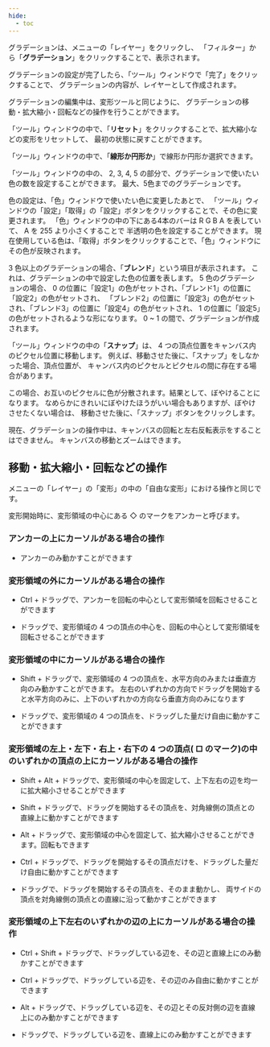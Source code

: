 ```yaml
---
hide:
  - toc
---
```


グラデーションは、メニューの「レイヤー」をクリックし、
「フィルター」から「__グラデーション__」をクリックすることで、表示されます。

グラデーションの設定が完了したら、「ツール」ウィンドウで「完了」をクリックすることで、
グラデーションの内容が、レイヤーとして作成されます。

グラデーションの編集中は、変形ツールと同じように、
グラデーションの移動・拡大縮小・回転などの操作を行うことができます。

「ツール」ウィンドウの中で、「__リセット__」をクリックすることで、拡大縮小などの変形をリセットして、
最初の状態に戻すことができます。

「ツール」ウィンドウの中で、「__線形か円形か__」で線形か円形か選択できます。

「ツール」ウィンドウの中の、 2, 3, 4, 5 の部分で、グラデーションで使いたい色の数を設定することができます。
最大、5色までのグラデーションです。

色の設定は、「色」ウィンドウで使いたい色に変更したあとで、
「ツール」ウィンドウの「設定」「取得」の「設定」ボタンをクリックすることで、その色に変更されます。
「色」ウィンドウの中の下にある4本のバーは R G B A を表していて、 A を 255 より小さくすることで
半透明の色を設定することができます。
現在使用している色は、「取得」ボタンをクリックすることで、「色」ウィンドウにその色が反映されます。

3 色以上のグラデーションの場合、「__ブレンド__」という項目が表示されます。
これは、グラデーションの中で設定した色の位置を表します。
5 色のグラデーションの場合、 0 の位置に「設定1」の色がセットされ、「ブレンド1」の位置に「設定2」の色がセットされ、
「ブレンド2」の位置に「設定3」の色がセットされ、「ブレンド3」の位置に「設定4」の色がセットされ、
1 の位置に「設定5」の色がセットされるような形になります。
0 ~ 1 の間で、グラデーションが作成されます。

「ツール」ウィンドウの中の「__スナップ__」は、 4 つの頂点位置をキャンバス内のピクセル位置に移動します。
例えば、移動させた後に、「スナップ」をしなかった場合、頂点位置が、
キャンバス内のピクセルとピクセルの間に存在する場合があります。

この場合、お互いのピクセルに色が分散されます。結果として、ぼやけることになります。
なめらかにきれいにぼやけたほうがいい場合もありますが、ぼやけさせたくない場合は、
移動させた後に、「スナップ」ボタンをクリックします。

現在、グラデーションの操作中は、キャンバスの回転と左右反転表示をすることはできません。
キャンバスの移動とズームはできます。


## 移動・拡大縮小・回転などの操作

メニューの「レイヤー」の「変形」の中の「自由な変形」における操作と同じです。

変形開始時に、変形領域の中心にある ◇ のマークをアンカーと呼びます。

### アンカーの上にカーソルがある場合の操作

+ アンカーのみ動かすことができます

### 変形領域の外にカーソルがある場合の操作

+ Ctrl + ドラッグで、アンカーを回転の中心として変形領域を回転させることができます

+ ドラッグで、変形領域の 4 つの頂点の中心を、回転の中心として変形領域を回転させることができます

### 変形領域の中にカーソルがある場合の操作

+ Shift + ドラッグで、変形領域の 4 つの頂点を、水平方向のみまたは垂直方向のみ動かすことができます。
左右のいずれかの方向でドラッグを開始すると水平方向のみに、上下のいずれかの方向なら垂直方向のみになります

+ ドラッグで、変形領域の 4 つの頂点を、ドラッグした量だけ自由に動かすことができます

### 変形領域の左上・左下・右上・右下の 4 つの頂点( □ のマーク)の中のいずれかの頂点の上にカーソルがある場合の操作

+ Shift + Alt + ドラッグで、変形領域の中心を固定して、上下左右の辺を均一に拡大縮小させることができます

+ Shift + ドラッグで、ドラッグを開始するその頂点を、対角線側の頂点との直線上に動かすことができます

+ Alt + ドラッグで、変形領域の中心を固定して、拡大縮小させることができます。回転もできます

+ Ctrl + ドラッグで、ドラッグを開始するその頂点だけを、ドラッグした量だけ自由に動かすことができます

+ ドラッグで、ドラッグを開始するその頂点を、そのまま動かし、
両サイドの頂点を対角線側の頂点との直線に沿って動かすことができます

### 変形領域の上下左右のいずれかの辺の上にカーソルがある場合の操作

+ Ctrl + Shift + ドラッグで、ドラッグしている辺を、その辺と直線上にのみ動かすことができます

+ Ctrl + ドラッグで、ドラッグしている辺を、その辺のみ自由に動かすことができます

+ Alt + ドラッグで、ドラッグしている辺を、その辺とその反対側の辺を直線上にのみ動かすことができます

+ ドラッグで、ドラッグしている辺を、直線上にのみ動かすことができます
